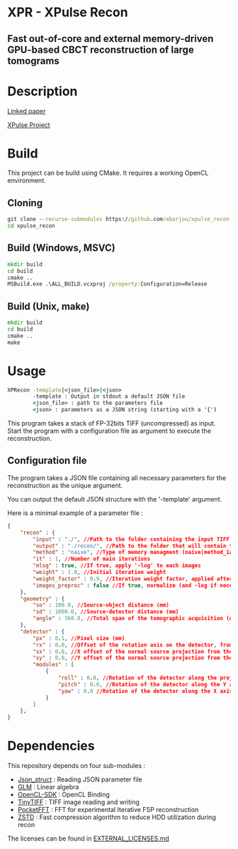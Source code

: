 XPR - XPulse Recon
==================
Fast out-of-core and external memory-driven GPU-based CBCT reconstruction of large tomograms
--------------------------------------------------------------------------------------------

# Description
[Linked paper](url)

[XPulse Project](http://www.atlas-onco.com/xpulse.html)

# Build
This project can be build using CMake. It requires a working OpenCL environment.

## Cloning
```cmd
git clone --recurse-submodules https://github.com/ebarjou/xpulse_recon
cd xpulse_recon
```
## Build (Windows, MSVC)
```cmd
mkdir build
cd build
cmake ..
MSBuild.exe .\ALL_BUILD.vcxproj /property:Configuration=Release
```
## Build (Unix, make)
```cmd
mkdir build
cd build
cmake ..
make
```

# Usage
```cmd
XPRecon -template|<json_file>|<json>
        -template : Output in stdout a default JSON file
        <json_file> : path to the parameters file
        <json> : parameters as a JSON string (starting with a '{')
```
This program takes a stack of FP-32bits TIFF (uncompressed) as input. Start the program with a configuration file as argument to execute the reconstruction.
## Configuration file
The program takes a JSON file containing all necessary parameters for the reconstruction as the unique argument.

You can output the default JSON structure with the '-template' argument.

Here is a minimal example of a parameter file :
```json
{
    "recon" : {
        "input" : "./", //Path to the folder containing the input TIFF images
        "output" : "./recon/", //Path to the folder that will contain the reconstruction layers, as a stack of TIFF
        "method" : "naive", //Type of memory managment (naive|method_1a|method_1b|method_1c|method_2)
        "it" : 1, //Number of main iterations
        "mlog" : true, //If true, apply '-log' to each images
        "weight" : 1.0, //Initial iteration weight
        "weight_factor" : 0.9, //Iteration weight factor, applied after each main iterations
        "images_preproc" : false //If true, normalize (and -log if necessary) all images before the reconstruction
    },
    "geometry" : {
        "so" : 100.0, //Source-object distance (mm)
        "sd" : 1000.0, //Source-detector distance (mm)
        "angle" : 360.0, //Total span of the tomographic acquisition (degrees)
    },
    "detector" : {
        "px" : 0.1, //Pixel size (mm)
        "rx" : 0.0, //Offset of the rotation axis on the detector, from the center (px)
        "sx" : 0.0, //X offset of the normal source projection from the detector center (px)
        "sy" : 0.0, //Y offset of the normal source projection from the detector center (px)
        "modules" : [
            {
                "roll" : 0.0, //Rotation of the detector along the projection axis
                "pitch" : 0.0, //Rotation of the detector along the Y axis
                "yaw" : 0.0 //Rotation of the detector along the X axis
            }
        ]
    },
}
```

# Dependencies
This repository depends on four sub-modules : 
* [Json_struct](https://github.com/jorgen/json_struct) : Reading JSON parameter file
* [GLM](https://github.com/g-truc/glm) : Linear algebra
* [OpenCL-SDK](https://github.com/KhronosGroup/OpenCL-SDK) : OpenCL Binding
* [TinyTIFF](https://github.com/jkriege2/TinyTIFF) : TIFF image reading and writing
* [PocketFFT](https://gitlab.mpcdf.mpg.de/mtr/pocketfft) : FFT for experimental Iterative FSP reconstruction
* [ZSTD](https://github.com/facebook/zstd) : Fast compression algorithm to reduce HDD utilization during recon

The licenses can be found in [EXTERNAL_LICENSES.md](https://github.com/ebarjou/xpulse_recon/blob/master/EXTERNAL_LICENSES.md)